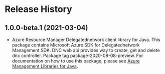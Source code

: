 # Release History

## 1.0.0-beta.1 (2021-03-04)

- Azure Resource Manager Delegatednetwork client library for Java. This package contains Microsoft Azure SDK for Delegatednetwork Management SDK. DNC web api provides way to create, get and delete dnc controller. Package tag package-2020-08-08-preview. For documentation on how to use this package, please see [Azure Management Libraries for Java](https://aka.ms/azsdk/java/mgmt).
